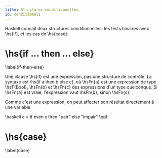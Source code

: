 ```yaml
---
title: Structures conditionnelles
id: conditionals
---
```


Haskell connaît deux structures conditionnelles: les tests binaires avec \hs{if}, et les cas de \hs{case}.

# \hs{if ... then ... else}
\label{if-then-else}

Une clause \hs{if} est une expression, pas une structure de contrôle.
La syntaxe est \hs{if a then b else c}, où \hsFn{a} est une expression de type \hsT{Bool}, \hsFn{b} et \hsFn{c} des expressions d'un type quelconque. Si \hsFn{a} est vraie, l'expression vaut \hsFn{b}, sinon \hsFn{c}.

Comme c'est une expression, on peut affecter son résultat directement à une variable:

\haskell
a = if even x then "pair" else "impair"
\eof

#  \hs{case}
\label{case}
